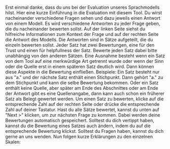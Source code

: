 Erst einmal danke, dass du uns bei der Evaluation unseres Sprachmodells
hilst. Hier eine kurze Einführung in die Evaluation mit diesem Tool. Du
wirst nacheinander verschiedene Fragen sehen und dazu jeweils einen
Antwort von einem Modell. Es wird verschiedene Antworten zu jeder Frage
geben, die du nacheinander bewerten sollst. Auf der linken Seite siehst du
hilfreiche Informationen zum Kontext der Frage und auf der rechten Seite
      die Antwort des Modells. Die Antworten sind in Sätze aufgeteilt, die du
      einzeln bewerten sollst. Jeder Satz hat zwei Bewertungen, eine für den
      Trust und einen für helpfullness der Satz. Bewerte jeden Satz dabei bitte
      unabhängig von den anderen Sätzen. Eine Ausnahme besteht wenn ein Satz von
      dem Tool auf eine merkwürdige Art getrennt wurde oder wenn der Sinn oder
      die Quelle erst in einem späteren Satz deutlich wird. Dann können diese
      Aspekte in die Bewertung einfließen. Beispiele: Ein Satz besteht nur aus
      "a." und der nächste Satz enthält einen Stichpunkt. Dann gehört "a." zu
      dem Stichpunkt und kann die selbe Bewertung bekommen. Oder ein Satz
      enthält keine Quelle, aber später am Ende des Abschnittes oder am Ende der
      Antwort gibt es eine Quellenangabe, dann kann auch schon ein früherer Satz
      als Belegt gewertet werden. Um einen Satz zu bewerten, klicke auf die
      entsprechende Zahl auf der rechten Seite oder drücke die entsprechende
      Zahl auf deiner Tastatur. Hast du alle Sätze bewertet, kannst du unten auf
      "Next >" klicken, um zur nächsten Frage zu kommen. Dabei werden deine
      Bewertungen automatisch gespeichert. Solltest du dich vertippt haben,
      kannst du die Bewertung eines Satzes auch ändern, indem du auf die
      entsprechende Bewertung klickst. Solltest du Fragen haben, kannst du dich
      gerne an uns wenden. Nun folgen kurze Erklärungen zu den einzelnen Skalen:
